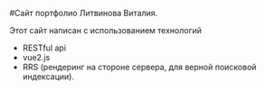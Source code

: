#Сайт портфолио Литвинова Виталия.

Этот сайт написан с использованием технологий 
* RESTful api
* vue2.js
* RRS (рендеринг на стороне сервера, для верной поисковой индексации).

